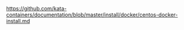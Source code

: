 

https://github.com/kata-containers/documentation/blob/master/install/docker/centos-docker-install.md
